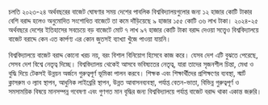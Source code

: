চলতি ২০২৩-২৪ অর্থবছরের বাজেট ঘোষণার সময় দেশের পাবলিক বিশ্ববিদ্যালয়গুলোর জন্য ১২ হাজার কোটি টাকার বেশি বরাদ্দ হলেও অনুমোদিত সংশোধিত বাজেটে তা কমে দাঁড়িয়েছে ৯ হাজার ১৫৫ কোটি ৩৬ লাখ টাকা। ২০২৪-২৫ অর্থবছরে দেশের ইতিহাসের সবচেয়ে বড় বাজেটে মোট ৭ লাখ ৯৭ হাজার কোটি টাকা বরাদ্দ দেওয়া সত্ত্বেও বিশ্ববিদ্যালয়ে বাজেট বরাদ্দে কেন এত কার্পণ্য এর কোন জুতসই ব্যাখ্যা খুঁজে পাওয়া যায়নি।

বিশ্ববিদ্যালয়ে বাজেট বরাদ্দ কোনো খরচ নয়, বরং বিশাল বিনিয়োগ হিসেবে কাজ করে। যেসব দেশ এটি বুঝতে পেরেছে, সেসব দেশ বিশ্বে নেতৃত্ব দিচ্ছে। বিশ্ববিদ্যালয় থেকেই আসবে ভবিষ্যতের নেতৃত্ব, যারা তাদের সৃজনশীল চিন্তা, মেধা ও বুদ্ধি দিয়ে টেকসই উন্নয়ন অর্জনে গুরুত্বপূর্ণ ভূমিকা পালন করবে। শিক্ষক এবং শিক্ষার্থীদের প্রশিক্ষণের ব্যবস্থা, স্মার্ট ক্লাসরুম ও ল্যাব স্থাপন, আধুনিক লাইব্রেরি স্থাপন, উন্নত আবাসনব্যবস্থা, পর্যাপ্ত বেতন-ভাতা, বিভিন্ন গুরুত্বপূর্ণ ও সমসাময়িক বিষয়ে মানসম্পন্ন গবেষণা এবং গুণগত মান বৃদ্ধির জন্য বিশ্ববিদ্যালয়ে পর্যাপ্ত বাজেট বরাদ্দ থাকা একান্ত জরুরি।
